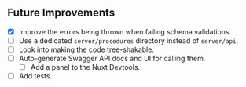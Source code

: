 ## Future Improvements

- [x] Improve the errors being thrown when failing schema validations.
- [ ] Use a dedicated `server/procedures` directory instead of `server/api`.
- [ ] Look into making the code tree-shakable.
- [ ] Auto-generate Swagger API docs and UI for calling them.
  - [ ] Add a panel to the Nuxt Devtools.
- [ ] Add tests.
